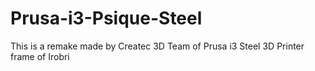 # Prusa-i3-Psique-Steel
This is a remake made by Createc 3D Team of Prusa i3 Steel 3D Printer frame of Irobri
